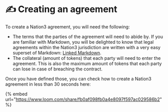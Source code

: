 # ✍ Creating an agreement

To create a Nation3 agreement, you will need the following:

* The terms that the parties of the agreement will need to abide by. If you are familiar with Markdown, you will be delighted to know that legal agreements within the Nation3 jurisdiction are written with a very easy superset of Markdown: [Linked Markdown](https://linked.md).
* The collateral (amount of tokens) that each party will need to enter the agreement. This is also the maximum amount of tokens that each party can lose in case of breaching the contract.

Once you have defined those, you can check how to create a Nation3 agreement in less than 30 seconds here:

{% embed url="https://www.loom.com/share/fb0af098fb0a4e8097f597ac029586b2" %}
